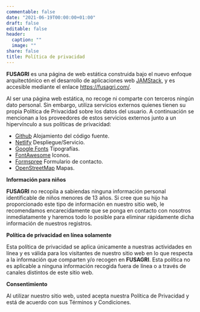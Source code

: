 ```yaml
---
commentable: false
date: "2021-06-19T00:00:00+01:00"
draft: false
editable: false
header:
  caption: ""
  image: ""
share: false
title: Política de privacidad
---
```


**FUSAGRI** es una página de web estática construida bajo el nuevo enfoque arquitectónico en el desarrollo de aplicaciones web [JAMStack](https://jamstack.org/), y es accesible mediante el enlace https://fusagri.com/.

Al ser una página web estática, no recoge ni comparte con terceros ningún dato personal. Sin embargo, utiliza servicios externos quienes tienen su propia Política de Privacidad sobre los datos del usuario. A continuación se mencionan a los proveedores de estos servicios externos junto a un hipervínculo a sus políticas de privacidad:

- [Github](https://docs.github.com/es/github/site-policy/github-privacy-statement) Alojamiento del código fuente.
- [Netlify](https://www.netlify.com/privacy/)   Despliegue/Servicio.
- [Google Fonts](https://policies.google.com/privacy)    Tipografías.
- [FontAwesome](https://fontawesome.com/privacy)   Iconos.
- [Formspree](https://formspree.io/legal/privacy-policy)   Formulario de contacto.
- [OpenStreetMap](https://wiki.osmfoundation.org/wiki/Privacy_Policy)   Mapas.



**Información para niños**

**FUSAGRI** no recopila a sabiendas ninguna información personal identificable de niños menores de 13 años. Si cree que su hijo ha proporcionado este tipo de información en nuestro sitio web, le recomendamos encarecidamente que se ponga en contacto con nosotros inmediatamente y haremos todo lo posible para eliminar rápidamente dicha información de nuestros registros.

**Política de privacidad en línea solamente**

Esta política de privacidad se aplica únicamente a nuestras actividades en línea y es válida para los visitantes de nuestro sitio web en lo que respecta a la información que comparten y/o recogen en **FUSAGRI**. Esta política no es aplicable a ninguna información recogida fuera de línea o a través de canales distintos de este sitio web.

**Consentimiento**

Al utilizar nuestro sitio web, usted acepta nuestra Política de Privacidad y está de acuerdo con sus Términos y Condiciones.




